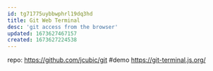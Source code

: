 ```yaml
---
id: tg71775uybbwphrl19dq3hd
title: Git Web Terminal
desc: 'git access from the browser'
updated: 1673627467157
created: 1673627224538
---
```


repo: https://github.com/jcubic/git
#demo https://git-terminal.js.org/
